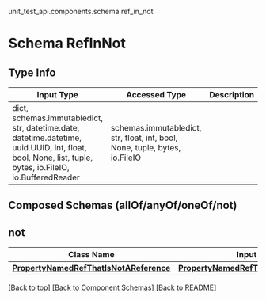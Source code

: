 unit_test_api.components.schema.ref_in_not
# Schema RefInNot

## Type Info
Input Type | Accessed Type | Description | Notes
------------ | ------------- | ------------- | -------------
dict, schemas.immutabledict, str, datetime.date, datetime.datetime, uuid.UUID, int, float, bool, None, list, tuple, bytes, io.FileIO, io.BufferedReader | schemas.immutabledict, str, float, int, bool, None, tuple, bytes, io.FileIO |  |

## Composed Schemas (allOf/anyOf/oneOf/not)
## not
Class Name | Input Type | Accessed Type | Description | Notes
------------- | ------------- | ------------- | ------------- | -------------
[**PropertyNamedRefThatIsNotAReference**](property_named_ref_that_is_not_a_reference.md) | [**PropertyNamedRefThatIsNotAReference**](property_named_ref_that_is_not_a_reference.md) | [**PropertyNamedRefThatIsNotAReference**](property_named_ref_that_is_not_a_reference.md) |  |

[[Back to top]](#top) [[Back to Component Schemas]](../../../README.md#Component-Schemas) [[Back to README]](../../../README.md)
